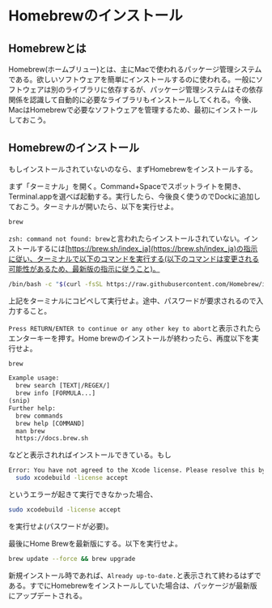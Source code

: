 # Homebrewのインストール

## Homebrewとは

Homebrew(ホームブリュー)とは、主にMacで使われるパッケージ管理システムである。欲しいソフトウェアを簡単にインストールするのに使われる。一般にソフトウェアは別のライブラリに依存するが、パッケージ管理システムはその依存関係を認識して自動的に必要なライブラリもインストールしてくれる。今後、MacはHomebrewで必要なソフトウェアを管理するため、最初にインストールしておこう。

## Homebrewのインストール

もしインストールされていないのなら、まずHomebrewをインストールする。

まず「ターミナル」を開く。Command+Spaceでスポットライトを開き、Terminal.appを選べば起動する。実行したら、今後良く使うのでDockに追加しておこう。ターミナルが開いたら、以下を実行せよ。

```sh
brew
```

`zsh: command not found: brew`と言われたらインストールされていない。インストールするには[https://brew.sh/index_ja](https://brew.sh/index_ja)の指示に従い、ターミナルで以下のコマンドを実行する(以下のコマンドは変更される可能性があるため、最新版の指示に従うこと)。

```sh
/bin/bash -c "$(curl -fsSL https://raw.githubusercontent.com/Homebrew/install/HEAD/install.sh)"
```

上記をターミナルにコピペして実行せよ。途中、パスワードが要求されるので入力すること。

`Press RETURN/ENTER to continue or any other key to abort`と表示されたらエンターキーを押す。Home brewのインストールが終わったら、再度以下を実行せよ。

```sh
brew
```

```txt
Example usage:
  brew search [TEXT|/REGEX/]
  brew info [FORMULA...]
(snip)
Further help:
  brew commands
  brew help [COMMAND]
  man brew
  https://docs.brew.sh
```

などと表示されればインストールできている。もし

```sh
Error: You have not agreed to the Xcode license. Please resolve this by running:
  sudo xcodebuild -license accept
```

というエラーが起きて実行できなかった場合、

```sh
sudo xcodebuild -license accept
```

を実行せよ(パスワードが必要)。

最後にHome Brewを最新版にする。以下を実行せよ。

```sh
brew update --force && brew upgrade
```

新規インストール時であれば、`Already up-to-date.`と表示されて終わるはずである。すでにHomebrewをインストールしていた場合は、パッケージが最新版にアップデートされる。
